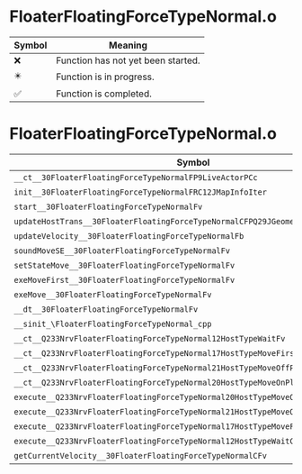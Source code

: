 # FloaterFloatingForceTypeNormal.o
| Symbol | Meaning 
| ------------- | ------------- 
| :x: | Function has not yet been started. 
| :eight_pointed_black_star: | Function is in progress. 
| :white_check_mark: | Function is completed. 


# FloaterFloatingForceTypeNormal.o
| Symbol | Decompiled? |
| ------------- | ------------- |
| `__ct__30FloaterFloatingForceTypeNormalFP9LiveActorPCc` | :white_check_mark: |
| `init__30FloaterFloatingForceTypeNormalFRC12JMapInfoIter` | :white_check_mark: |
| `start__30FloaterFloatingForceTypeNormalFv` | :white_check_mark: |
| `updateHostTrans__30FloaterFloatingForceTypeNormalCFPQ29JGeometry8TVec3<f>` | :x: |
| `updateVelocity__30FloaterFloatingForceTypeNormalFb` | :x: |
| `soundMoveSE__30FloaterFloatingForceTypeNormalFv` | :white_check_mark: |
| `setStateMove__30FloaterFloatingForceTypeNormalFv` | :white_check_mark: |
| `exeMoveFirst__30FloaterFloatingForceTypeNormalFv` | :white_check_mark: |
| `exeMove__30FloaterFloatingForceTypeNormalFv` | :white_check_mark: |
| `__dt__30FloaterFloatingForceTypeNormalFv` | :white_check_mark: |
| `__sinit_\FloaterFloatingForceTypeNormal_cpp` | :white_check_mark: |
| `__ct__Q233NrvFloaterFloatingForceTypeNormal12HostTypeWaitFv` | :white_check_mark: |
| `__ct__Q233NrvFloaterFloatingForceTypeNormal17HostTypeMoveFirstFv` | :white_check_mark: |
| `__ct__Q233NrvFloaterFloatingForceTypeNormal21HostTypeMoveOffPlayerFv` | :white_check_mark: |
| `__ct__Q233NrvFloaterFloatingForceTypeNormal20HostTypeMoveOnPlayerFv` | :white_check_mark: |
| `execute__Q233NrvFloaterFloatingForceTypeNormal20HostTypeMoveOnPlayerCFP5Spine` | :white_check_mark: |
| `execute__Q233NrvFloaterFloatingForceTypeNormal21HostTypeMoveOffPlayerCFP5Spine` | :white_check_mark: |
| `execute__Q233NrvFloaterFloatingForceTypeNormal17HostTypeMoveFirstCFP5Spine` | :white_check_mark: |
| `execute__Q233NrvFloaterFloatingForceTypeNormal12HostTypeWaitCFP5Spine` | :white_check_mark: |
| `getCurrentVelocity__30FloaterFloatingForceTypeNormalCFv` | :white_check_mark: |
